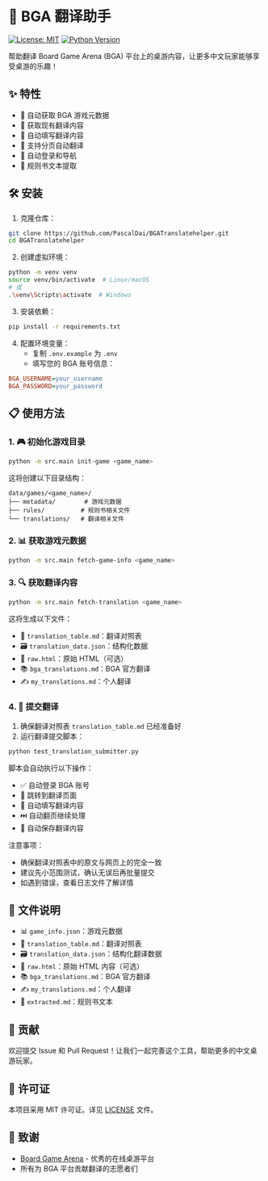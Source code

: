 # 🎲 BGA 翻译助手

[![License: MIT](https://img.shields.io/badge/License-MIT-yellow.svg)](https://opensource.org/licenses/MIT)
[![Python Version](https://img.shields.io/badge/python-3.8%2B-blue.svg)](https://www.python.org/downloads/)

帮助翻译 Board Game Arena (BGA) 平台上的桌游内容，让更多中文玩家能够享受桌游的乐趣！

## ✨ 特性

- 🔄 自动获取 BGA 游戏元数据
- 📝 获取现有翻译内容
- 🤖 自动填写翻译内容
- 🔄 支持分页自动翻译
- 🚀 自动登录和导航
- 📖 规则书文本提取

## 🛠️ 安装

1. 克隆仓库：
```bash
git clone https://github.com/PascalDai/BGATranslatehelper.git
cd BGATranslatehelper
```

2. 创建虚拟环境：
```bash
python -m venv venv
source venv/bin/activate  # Linux/macOS
# 或
.\venv\Scripts\activate  # Windows
```

3. 安装依赖：
```bash
pip install -r requirements.txt
```

4. 配置环境变量：
   - 复制 `.env.example` 为 `.env`
   - 填写您的 BGA 账号信息：
```ini
BGA_USERNAME=your_username
BGA_PASSWORD=your_password
```

## 📋 使用方法

### 1. 🎮 初始化游戏目录

```bash
python -m src.main init-game <game_name>
```

这将创建以下目录结构：
```
data/games/<game_name>/
├── metadata/        # 游戏元数据
├── rules/          # 规则书相关文件
└── translations/   # 翻译相关文件
```

### 2. 📊 获取游戏元数据

```bash
python -m src.main fetch-game-info <game_name>
```

### 3. 🔍 获取翻译内容

```bash
python -m src.main fetch-translation <game_name>
```

这将生成以下文件：
- 📝 `translation_table.md`：翻译对照表
- 🗃️ `translation_data.json`：结构化数据
- 📄 `raw.html`：原始 HTML（可选）
- 📚 `bga_translations.md`：BGA 官方翻译
- ✍️ `my_translations.md`：个人翻译

### 4. 📝 提交翻译

1. 确保翻译对照表 `translation_table.md` 已经准备好
2. 运行翻译提交脚本：
```bash
python test_translation_submitter.py
```

脚本会自动执行以下操作：
- ✅ 自动登录 BGA 账号
- 🔄 跳转到翻译页面
- 📝 自动填写翻译内容
- ⏭️ 自动翻页继续处理
- 🔄 自动保存翻译内容

注意事项：
- 确保翻译对照表中的原文与网页上的完全一致
- 建议先小范围测试，确认无误后再批量提交
- 如遇到错误，查看日志文件了解详情

## 📁 文件说明

- 📊 `game_info.json`：游戏元数据
- 📝 `translation_table.md`：翻译对照表
- 🗃️ `translation_data.json`：结构化翻译数据
- 📄 `raw.html`：原始 HTML 内容（可选）
- 📚 `bga_translations.md`：BGA 官方翻译
- ✍️ `my_translations.md`：个人翻译
- 📖 `extracted.md`：规则书文本

## 🤝 贡献

欢迎提交 Issue 和 Pull Request！让我们一起完善这个工具，帮助更多的中文桌游玩家。

## 📜 许可证

本项目采用 MIT 许可证。详见 [LICENSE](LICENSE) 文件。

## 🙏 致谢

- [Board Game Arena](https://boardgamearena.com/) - 优秀的在线桌游平台
- 所有为 BGA 平台贡献翻译的志愿者们
